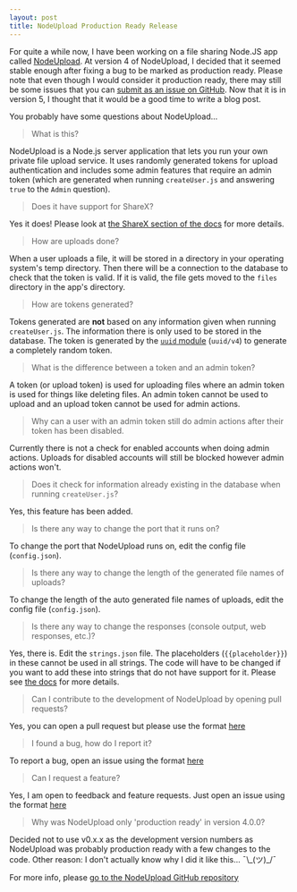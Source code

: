 ```yaml
---
layout: post
title: NodeUpload Production Ready Release
---
```

For quite a while now, I have been working on a file sharing Node.JS app called [NodeUpload](https://github.com/TrueWinter/nodeupload). At version 4 of NodeUpload, I decided that it seemed stable enough after fixing a bug to be marked as production ready. Please note that even though I would consider it production ready, there may still be some issues that you can [submit as an issue on GitHub](https://github.com/TrueWinter/NodeUpload/issues). Now that it is in version 5, I thought that it would be a good time to write a blog post.

You probably have some questions about NodeUpload...

> What is this?

   NodeUpload is a Node.js server application that lets you run your own private file upload service. It uses randomly generated tokens for upload authentication and includes some admin features that require an admin token (which are generated when running  `createUser.js` and answering `true` to the `Admin` question).

> Does it have support for ShareX?

   Yes it does! Please look at [the ShareX section of the docs](https://nodeupload.truewinter.dev/#sharex-configuration) for more details.

> How are uploads done?

   When a user uploads a file, it will be stored in a directory in    your operating system's temp directory. Then there will be a connection to the database to check that the token is valid. If it is valid, the file gets moved to the `files` directory in the app's directory.

> How are tokens generated?

   Tokens generated are **not** based on any information given when running `createUser.js`. The information there is only used to be stored in the database. The token is generated by the [`uuid` module](https://www.npmjs.com/package/uuid) (`uuid/v4`) to generate a completely random token.

> What is the difference between a token and an admin token?

   A token (or upload token) is used for uploading files where an admin token is used for things like deleting files. An admin token cannot be used to upload and an upload token cannot be used for admin actions.

> Why can a user with an admin token still do admin actions after their token has been disabled.

   Currently there is not a check for enabled accounts when doing admin actions. Uploads for disabled accounts will still be blocked however admin actions won't.

> Does it check for information already existing in the database when running `createUser.js`?

   Yes, this feature has been added.

> Is there any way to change the port that it runs on?

   To change the port that NodeUpload runs on, edit the config file (`config.json`).

> Is there any way to change the length of the generated file names of uploads?
   
   To change the length of the auto generated file names of uploads, edit the config file (`config.json`).

> Is there any way to change the responses (console output, web responses, etc.)?

   Yes, there is. Edit the `strings.json` file. The placeholders (`{{placeholder}}`) in these cannot be used in all strings. The code will have to be changed if you want to add these into strings that do not have support for it. Please see [the docs](https://nodeupload.truewinter.dev) for more details.

> Can I contribute to the development of NodeUpload by opening pull requests?
   
   Yes, you can open a pull request but please use the format [here](https://github.com/TrueWinter/nodeupload/blob/master/PULL_REQUESTS.md)

> I found a bug, how do I report it?

   To report a bug, open an issue using the format [here](https://github.com/TrueWinter/nodeupload/blob/master/BUGS.md)

> Can I request a feature?

   Yes, I am open to feedback and feature requests. Just open an issue using the format [here](https://github.com/TrueWinter/nodeupload/blob/master/FEATURE_REQUESTS.md)

> Why was NodeUpload only 'production ready' in version 4.0.0?

   Decided not to use v0.x.x as the development version numbers as NodeUpload was probably production ready with a few changes to the code. Other reason: I don't actually know why I did it like this... ¯\\\_(ツ)\_/¯



For more info, please [go to the NodeUpload GitHub repository](https://github.com/TrueWinter/nodeupload)




